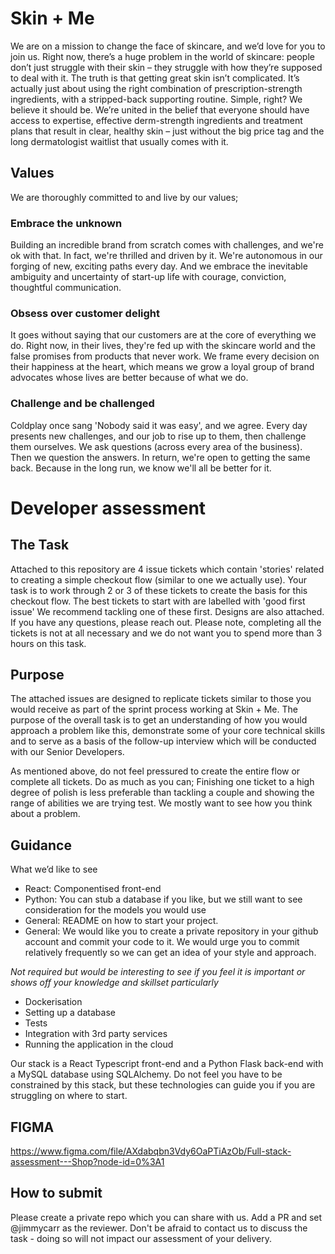 # Skin + Me
We are on a mission to change the face of skincare, and we’d love for you to join us. Right now, there’s a huge problem in the world of skincare: people don’t just struggle with their skin – they struggle with how they’re supposed to deal with it. The truth is that getting great skin isn’t complicated. It’s actually just about using the right combination of prescription-strength ingredients, with a stripped-back supporting routine. Simple, right? We believe it should be. We’re united in the belief that everyone should have access to expertise, effective derm-strength ingredients and treatment plans that result in clear, healthy skin – just without the big price tag and the long dermatologist waitlist that usually comes with it.

## Values
We are thoroughly committed to and live by our values;

### Embrace the unknown
Building an incredible brand from scratch comes with challenges, and we're ok with that. In fact, we're thrilled and driven by it. We're autonomous in our forging of new, exciting paths every day. And we embrace the inevitable ambiguity and uncertainty of start-up life with courage, conviction, thoughtful communication.

### Obsess over customer delight
It goes without saying that our customers are at the core of everything we do. Right now, in their lives, they're fed up with the skincare world and the false promises from products that never work. We frame every decision on their happiness at the heart, which means we grow a loyal group of brand advocates whose lives are better because of what we do.

### Challenge and be challenged
Coldplay once sang 'Nobody said it was easy', and we agree. Every day presents new challenges, and our job to rise up to them, then challenge them ourselves. We ask questions (across every area of the business). Then we question the answers. In return, we're open to getting the same back. Because in the long run, we know we'll all be better for it.


# Developer assessment

## The Task

Attached to this repository are 4 issue tickets which contain 'stories' related to creating a simple checkout flow (similar to one we actually use). Your task is to work through 2 or 3 of these tickets to create the basis for this checkout flow. The best tickets to start with are labelled with 'good first issue' We recommend tackling one of these first. Designs are also attached. If you have any questions, please reach out. Please note, completing all the tickets is not at all necessary and we do not want you to spend more than 3 hours on this task.

## Purpose
The attached issues are designed to replicate tickets similar to those you would receive as part of the sprint process working at Skin + Me. The purpose of the overall task is to get an understanding of how you would approach a problem like this, demonstrate some of your core technical skills and to serve as a basis of the follow-up interview which will be conducted with our Senior Developers.

As mentioned above, do not feel pressured to create the entire flow or complete all tickets. Do as much as you can; Finishing one ticket to a high degree of polish is less preferable than tackling a couple and showing the range of abilities we are trying test. We mostly want to see how you think about a problem.

## Guidance

What we’d like to see
- React: Componentised front-end
- Python: You can stub a database if you like, but we still want to see consideration for the models you would use
- General: README on how to start your project.
- General: We would like you to create a private repository in your github account and commit your code to it. We would urge you to commit relatively frequently so we can get an idea of your style and approach.

_Not required but would be interesting to see if you feel it is important or shows off your knowledge and skillset particularly_
- Dockerisation
- Setting up a database
- Tests
- Integration with 3rd party services
- Running the application in the cloud

Our stack is a React Typescript front-end and a Python Flask back-end with a MySQL database using SQLAlchemy. Do not feel you have to be constrained by this stack, but these technologies can guide you if you are struggling on where to start.


## FIGMA 
https://www.figma.com/file/AXdabqbn3Vdy6OaPTiAzOb/Full-stack-assessment---Shop?node-id=0%3A1

## How to submit
Please create a private repo which you can share with us. Add a PR and set @jimmycarr as the reviewer. Don't be afraid to contact us to discuss the task - doing so will not impact our assessment of your delivery.
